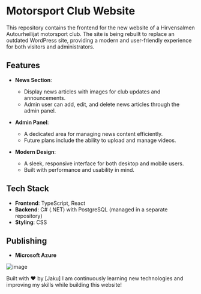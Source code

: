 # Motorsport Club Website

This repository contains the frontend for the new website of a Hirvensalmen Autourheilijat motorsport club. The site is being rebuilt to replace an outdated WordPress site, providing a modern and user-friendly experience for both visitors and administrators.

## Features

- **News Section**: 
  - Display news articles with images for club updates and announcements.
  - Admin user can add, edit, and delete news articles through the admin panel.

- **Admin Panel**:
  - A dedicated area for managing news content efficiently.
  - Future plans include the ability to upload and manage videos.

- **Modern Design**: 
  - A sleek, responsive interface for both desktop and mobile users.
  - Built with performance and usability in mind.

## Tech Stack

- **Frontend**: TypeScript, React
- **Backend**: C# (.NET) with PostgreSQL (managed in a separate repository)
- **Styling**: CSS

## Publishing

- **Microsoft Azure**
  
  
![image](https://github.com/user-attachments/assets/4e8572bf-5373-47e4-a7c9-e58e59224db2)

Built with ❤️ by [Jaku]
I am continuously learning new technologies and improving my skills while building this website!
